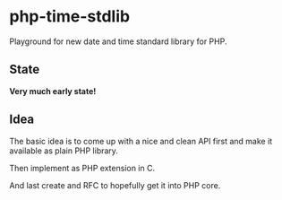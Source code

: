 # php-time-stdlib

Playground for new date and time standard library for PHP.

## State

**Very much early state!**

## Idea

The basic idea is to come up with a nice and clean API first
and make it available as plain PHP library.

Then implement as PHP extension in C.

And last create and RFC to hopefully get it into PHP core.
